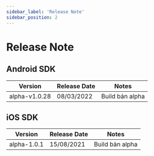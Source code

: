 ```yaml
---
sidebar_label: 'Release Note'
sidebar_position: 2
---
```


# Release Note

## Android SDK

| Version  | Release Date | Notes |
| ------------- | ------------- | ------------- |
| alpha-v1.0.28  | 08/03/2022  | Build bản alpha |


## iOS SDK

| Version  | Release Date | Notes |
| ------------- | ------------- | ------------- |
| alpha-1.0.1  | 15/08/2021  | Build bản alpha |
